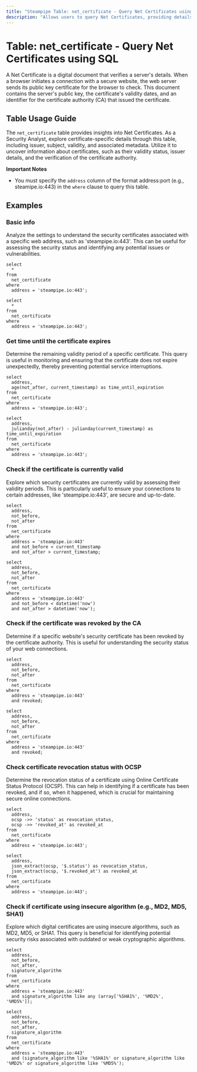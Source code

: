 ```yaml
---
title: "Steampipe Table: net_certificate - Query Net Certificates using SQL"
description: "Allows users to query Net Certificates, providing details about the certificate's validity, issuer, subject, and other related information."
---
```


# Table: net_certificate - Query Net Certificates using SQL

A Net Certificate is a digital document that verifies a server's details. When a browser initiates a connection with a secure website, the web server sends its public key certificate for the browser to check. This document contains the server's public key, the certificate's validity dates, and an identifier for the certificate authority (CA) that issued the certificate.

## Table Usage Guide

The `net_certificate` table provides insights into Net Certificates. As a Security Analyst, explore certificate-specific details through this table, including issuer, subject, validity, and associated metadata. Utilize it to uncover information about certificates, such as their validity status, issuer details, and the verification of the certificate authority.

**Important Notes**
- You must specify the `address` column of the format address:port (e.g., steamipe.io:443) in the `where` clause to query this table.

## Examples

### Basic info
Analyze the settings to understand the security certificates associated with a specific web address, such as 'steampipe.io:443'. This can be useful for assessing the security status and identifying any potential issues or vulnerabilities.

```sql+postgres
select
  *
from
  net_certificate
where
  address = 'steampipe.io:443';
```

```sql+sqlite
select
  *
from
  net_certificate
where
  address = 'steampipe.io:443';
```

### Get time until the certificate expires
Determine the remaining validity period of a specific certificate. This query is useful in monitoring and ensuring that the certificate does not expire unexpectedly, thereby preventing potential service interruptions.

```sql+postgres
select
  address,
  age(not_after, current_timestamp) as time_until_expiration
from
  net_certificate
where
  address = 'steampipe.io:443';
```

```sql+sqlite
select
  address,
  julianday(not_after) - julianday(current_timestamp) as time_until_expiration
from
  net_certificate
where
  address = 'steampipe.io:443';
```

### Check if the certificate is currently valid
Explore which security certificates are currently valid by assessing their validity periods. This is particularly useful to ensure your connections to certain addresses, like 'steampipe.io:443', are secure and up-to-date.

```sql+postgres
select
  address,
  not_before,
  not_after
from
  net_certificate
where
  address = 'steampipe.io:443'
  and not_before < current_timestamp
  and not_after > current_timestamp;
```

```sql+sqlite
select
  address,
  not_before,
  not_after
from
  net_certificate
where
  address = 'steampipe.io:443'
  and not_before < datetime('now')
  and not_after > datetime('now');
```

### Check if the certificate was revoked by the CA
Determine if a specific website's security certificate has been revoked by the certificate authority. This is useful for understanding the security status of your web connections.

```sql+postgres
select
  address,
  not_before,
  not_after
from
  net_certificate
where
  address = 'steampipe.io:443'
  and revoked;
```

```sql+sqlite
select
  address,
  not_before,
  not_after
from
  net_certificate
where
  address = 'steampipe.io:443'
  and revoked;
```

### Check certificate revocation status with OCSP
Determine the revocation status of a certificate using Online Certificate Status Protocol (OCSP). This can help in identifying if a certificate has been revoked, and if so, when it happened, which is crucial for maintaining secure online connections.

```sql+postgres
select
  address,
  ocsp ->> 'status' as revocation_status,
  ocsp ->> 'revoked_at' as revoked_at
from
  net_certificate
where
  address = 'steampipe.io:443';
```

```sql+sqlite
select
  address,
  json_extract(ocsp, '$.status') as revocation_status,
  json_extract(ocsp, '$.revoked_at') as revoked_at
from
  net_certificate
where
  address = 'steampipe.io:443';
```

### Check if certificate using insecure algorithm (e.g., MD2, MD5, SHA1)
Explore which digital certificates are using insecure algorithms, such as MD2, MD5, or SHA1. This query is beneficial for identifying potential security risks associated with outdated or weak cryptographic algorithms.

```sql+postgres
select
  address,
  not_before,
  not_after,
  signature_algorithm
from
  net_certificate
where
  address = 'steampipe.io:443'
  and signature_algorithm like any (array['%SHA1%', '%MD2%', '%MD5%']);
```

```sql+sqlite
select
  address,
  not_before,
  not_after,
  signature_algorithm
from
  net_certificate
where
  address = 'steampipe.io:443'
  and (signature_algorithm like '%SHA1%' or signature_algorithm like '%MD2%' or signature_algorithm like '%MD5%');
```